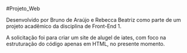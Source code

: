 #Projeto_Web

Desenvolvido por Bruno de Araújo e Rebecca Beatriz como parte de um projeto acadêmico da disciplina de Front-End 1.

A solicitação foi para criar um site de alugel de iates, com foco na estruturação do código apenas em HTML, no presente momento.
